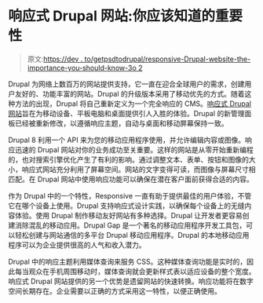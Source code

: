 # 响应式 Drupal 网站:你应该知道的重要性

> 原文:[https://dev . to/getpsdtodrupal/responsive-Drupal-website-the-importance-you-should-know-3o 2](https://dev.to/getpsdtodrupal/responsive-drupal-website-the-importance-you-should-know-3o2)

Drupal 为网络上数百万的网站提供支持，它一直在迎合全球用户的需求，创建用户友好的、功能丰富的网站。Drupal 的升级版本采用了移动优先的方式。随着这种方法的出现，Drupal 将自己重新定义为一个完全响应的 CMS。[响应式 Drupal 网站](http://www.psdtodrupaldeveloper.com/psd-to-drupal/)旨在为移动设备、平板电脑和桌面提供引人入胜的体验。Drupal 的新管理面板已经被重新修改，以遵循响应主题，自动与桌面和移动屏幕保持一致。

Drupal 8 利用一个 API 来为您的移动应用程序使用，并允许编辑内容或图像。响应迅速的 Drupal 网站对你的业务成功至关重要。这样的网站是从零开始重新编程的，也对搜索引擎优化产生了有利的影响。通过调整文本、表单、按钮和图像的大小，响应式网站充分利用了屏幕空间。网站的文字变得可读，而图像与屏幕尺寸相匹配。在 Drupal 网站中使用响应功能可以确保在潜在客户面前获得合适的内容。

作为 Drupal 中的一个特性，Responsive 一直有助于提供最佳的用户体验，不管它在哪个设备上使用。Drupal 支持响应式设计实践，以确保每个设备上的无缝内容体验。使用 Drupal 制作移动友好网站有多种选择。Drupal 让开发者更容易创建消除混乱的移动应用。Drupal Gap 是一个著名的移动应用程序开发工具包，可以轻松创建与网站通信的多平台 Drupal 移动应用程序。Drupal 的本地移动应用程序可以为企业提供很高的人气和收入潜力。

Drupal 中的响应主题利用媒体查询来服务 CSS。这种媒体查询功能是实时的，因此每当观众在手机周围移动时，媒体查询就会更新样式表以适应设备的整个宽度。响应式 Drupal 网站提供的另一个优势是遗留网站的快速转换。响应功能将在数字空间长期存在。企业需要以正确的方式采用这一特性，以便正确使用。